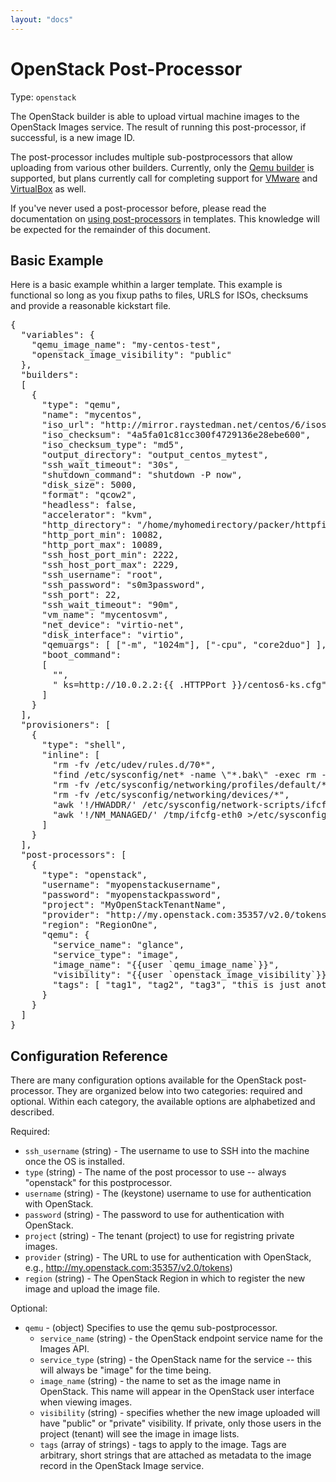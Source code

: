 ```yaml
---
layout: "docs"
---
```


# OpenStack Post-Processor

Type: `openstack`

The OpenStack builder is able to upload virtual machine images to the OpenStack Images service. The result of running this post-processor, if successful, is a new image ID.

The post-processor includes multiple sub-postprocessors that allow uploading from various other builders. Currently, only the [Qemu builder](/docs/builders/qemu.html) is supported, but plans currently call for completing support for [VMware](/docs/builders/vmware.html) and [VirtualBox](/docs/builders/virtualbox.html) as well.

If you've never used a post-processor before, please read the documentation on [using post-processors](/docs/templates/post-processors.html) in templates. This knowledge will be expected for the remainder of this document.

## Basic Example

Here is a basic example whithin a larger template. This example is functional so long as you fixup paths to files, URLS for ISOs, checksums and provide a reasonable kickstart file.

<pre class="prettyprint">
{
  "variables": {
	"qemu_image_name": "my-centos-test",
	"openstack_image_visibility": "public"
  },
  "builders":
  [
    {
      "type": "qemu",
      "name": "mycentos",
      "iso_url": "http://mirror.raystedman.net/centos/6/isos/x86_64/CentOS-6.4-x86_64-minimal.iso",
      "iso_checksum": "4a5fa01c81cc300f4729136e28ebe600",
      "iso_checksum_type": "md5",
      "output_directory": "output_centos_mytest",
      "ssh_wait_timeout": "30s",
      "shutdown_command": "shutdown -P now",
      "disk_size": 5000,
      "format": "qcow2",
      "headless": false,
      "accelerator": "kvm",
      "http_directory": "/home/myhomedirectory/packer/httpfiles",
      "http_port_min": 10082,
      "http_port_max": 10089,
      "ssh_host_port_min": 2222,
      "ssh_host_port_max": 2229,
      "ssh_username": "root",
      "ssh_password": "s0m3password",
      "ssh_port": 22,
      "ssh_wait_timeout": "90m",
      "vm_name": "mycentosvm",
      "net_device": "virtio-net",
      "disk_interface": "virtio",
      "qemuargs": [ ["-m", "1024m"], ["-cpu", "core2duo"] ],
      "boot_command":
      [
        "<tab><wait>",
        " ks=http://10.0.2.2:{{ .HTTPPort }}/centos6-ks.cfg<enter>"
      ]
    }
  ],
  "provisioners": [
    {
      "type": "shell",
      "inline": [
        "rm -fv /etc/udev/rules.d/70*",
        "find /etc/sysconfig/net* -name \"*.bak\" -exec rm -fv {} \\;",
        "rm -fv /etc/sysconfig/networking/profiles/default/*",
        "rm -fv /etc/sysconfig/networking/devices/*",
        "awk '!/HWADDR/' /etc/sysconfig/network-scripts/ifcfg-eth0 >/tmp/ifcfg-eth0",
        "awk '!/NM_MANAGED/' /tmp/ifcfg-eth0 >/etc/sysconfig/network-scripts/ifcfg-eth0"
      ]
    }
  ],
  "post-processors": [
    {
	  "type": "openstack",
      "username": "myopenstackusername",
	  "password": "myopenstackpassword",
	  "project": "MyOpenStackTenantName",
	  "provider": "http://my.openstack.com:35357/v2.0/tokens",
      "region": "RegionOne",
      "qemu": {
		"service_name": "glance",
		"service_type": "image",
	    "image_name": "{{user `qemu_image_name`}}",
	    "visibility": "{{user `openstack_image_visibility`}}",
	    "tags": [ "tag1", "tag2", "tag3", "this is just another tag" ]
      }
	}
  ]
}
</pre>

## Configuration Reference

There are many configuration options available for the OpenStack post-processor.  They are organized below into two categories: required and optional. Within each category, the available options are alphabetized and described.

Required:

* `ssh_username` (string) - The username to use to SSH into the machine once the OS is installed.
* `type` (string) - The name of the post processor to use -- always \"openstack\" for this postprocessor.
* `username` (string) - The (keystone) username to use for authentication with OpenStack.
* `password` (string) - The password to use for authentication with OpenStack.
* `project` (string) - The tenant (project) to use for registring private images.
* `provider` (string) - The URL to use for authentication with OpenStack, e.g., http://my.openstack.com:35357/v2.0/tokens)
* `region` (string) - The OpenStack Region in which to register the new image and upload the image file.

Optional:

* `qemu` - (object) Specifies to use the qemu sub-postprocessor.
    * `service_name` (string) - the OpenStack endpoint service name for the Images API.
    * `service_type` (string) - the OpenStack name for the service -- this will always be \"image\" for the time being.
    * `image_name` (string) - the name to set as the image name in OpenStack. This name will appear in the OpenStack user interface when viewing images.
    * `visibility` (string) - specifies whether the new image uploaded will have \"public\" or \"private\" visibility. If private, only those users in the project (tenant) will see the image in image lists.
    * `tags` (array of strings) - tags to apply to the image. Tags are arbitrary, short strings that are attached as metadata to the image record in the OpenStack Image service.

